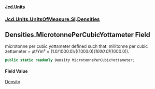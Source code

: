 #### [Jcd.Units](index.md 'index')
### [Jcd.Units.UnitsOfMeasure.SI](Jcd.Units.UnitsOfMeasure.SI.md 'Jcd.Units.UnitsOfMeasure.SI').[Densities](Densities.md 'Jcd.Units.UnitsOfMeasure.SI.Densities')

## Densities.MicrotonnePerCubicYottameter Field

microtonne per cubic yottameter defined such that: millitonne per cubic zettameter = μt/Ym³ × (1.0/1000.0)/((1000.0)*(1000.0)*(1000.0)).

```csharp
public static readonly Density MicrotonnePerCubicYottameter;
```

#### Field Value
[Density](Density.md 'Jcd.Units.UnitTypes.Density')
